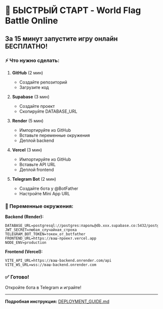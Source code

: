 # 🚀 БЫСТРЫЙ СТАРТ - World Flag Battle Online

## За 15 минут запустите игру онлайн БЕСПЛАТНО!

### ⚡ Что нужно сделать:

1. **GitHub** (2 мин)
   - Создайте репозиторий
   - Загрузите код

2. **Supabase** (3 мин) 
   - Создайте проект
   - Скопируйте DATABASE_URL

3. **Render** (5 мин)
   - Импортируйте из GitHub
   - Вставьте переменные окружения
   - Деплой backend

4. **Vercel** (3 мин)
   - Импортируйте из GitHub  
   - Вставьте API URL
   - Деплой frontend

5. **Telegram Bot** (2 мин)
   - Создайте бота у @BotFather
   - Настройте Mini App URL

### 📝 Переменные окружения:

**Backend (Render):**
```
DATABASE_URL=postgresql://postgres:пароль@db.xxx.supabase.co:5432/postgres
JWT_SECRET=любая_случайная_строка
TELEGRAM_BOT_TOKEN=токен_от_botfather
FRONTEND_URL=https://ваш-проект.vercel.app
NODE_ENV=production
```

**Frontend (Vercel):**
```
VITE_API_URL=https://ваш-backend.onrender.com/api
VITE_WS_URL=wss://ваш-backend.onrender.com
```

### ✅ Готово!

Откройте бота в Telegram и играйте!

---

**Подробная инструкция:** [DEPLOYMENT_GUIDE.md](./DEPLOYMENT_GUIDE.md)